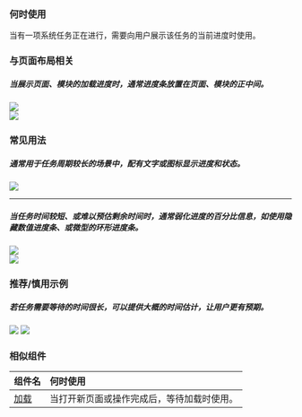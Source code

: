 

### 何时使用

当有一项系统任务正在进行，需要向用户展示该任务的当前进度时使用。

### 与页面布局相关

##### 当展示页面、模块的加载进度时，通常进度条放置在页面、模块的正中间。

<div class="legend">
  <div class="item">
    <img src="https://tdesign.gtimg.com/site/design/mobile-guide/progress/progress-1.png" />
  </div>

  <div class="item">
    <img src="https://tdesign.gtimg.com/site/design/mobile-guide/progress/progress-2.png" />
  </div>
</div>

### 常见用法

##### 通常用于任务周期较长的场景中，配有文字或图标显示进度和状态。

<div class="legend">
  <div class="item">
    <img src="https://tdesign.gtimg.com/site/design/mobile-guide/progress/progress-3.png" />
  </div>
</div>

<hr />

##### 当任务时间较短、或难以预估剩余时间时，通常弱化进度的百分比信息，如使用隐藏数值进度条、或微型的环形进度条。

<div class="legend">
  <div class="item">
    <img src="https://tdesign.gtimg.com/site/design/mobile-guide/progress/progress-4.png" />
  </div>

  <div class="item">
    <img src="https://tdesign.gtimg.com/site/design/mobile-guide/progress/progress-5.png" />
  </div>
</div>


### 推荐/慎用示例

##### 若任务需要等待的时间很长，可以提供大概的时间估计，让用户更有预期。

<div class="legend">
  <div class="item">
    <img src="https://tdesign.gtimg.com/site/design/mobile-guide/progress/progress-6.png" />
    <img class="tag" src="https://tdesign.gtimg.com/site/doc/good.png" />
  </div>
</div>


### 相似组件

| 组件名            | 何时使用                                   |
| :---------------- | :----------------------------------------- |
| [加载](./loading) | 当打开新页面或操作完成后，等待加载时使用。 |
